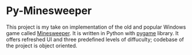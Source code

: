 # Py-Minesweeper
This project is my take on implementation of the old and popular Windows game called [Minesweeper](https://en.wikipedia.org/wiki/Minesweeper_(video_game)). It is written in Python
with [pygame](https://www.pygame.org) library. It offers refreshed UI and three predefined levels of diffuculty; codebase of the project is object oriented.

